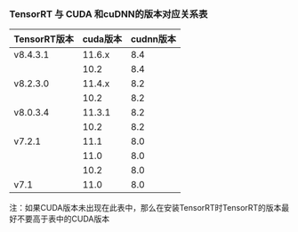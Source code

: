 ### TensorRT 与 CUDA 和cuDNN的版本对应关系表

| TensorRT版本 | cuda版本 | cudnn版本 |
| ------------ | -------- | --------- |
| v8.4.3.1     | 11.6.x   | 8.4       |
|              | 10.2     | 8.4       |
| v8.2.3.0     | 11.4.x   | 8.2       |
|              | 10.2     | 8.2       |
| v8.0.3.4     | 11.3.1   | 8.2       |
|              | 10.2     | 8.2       |
| v7.2.1       | 11.1     | 8.0       |
|              | 11.0     | 8.0       |
|              | 10.2     | 8.0       |
| v7.1         | 11.0     | 8.0       |

注：如果CUDA版本未出现在此表中，那么在安装TensorRT时TensorRT的版本最好不要高于表中的CUDA版本

